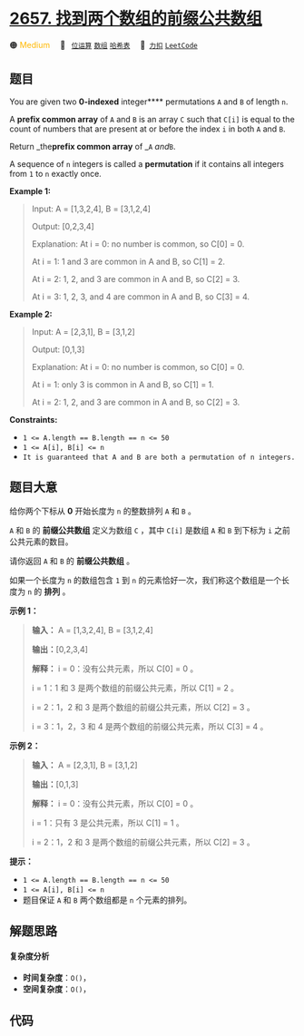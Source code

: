 # [2657. 找到两个数组的前缀公共数组](https://2xiao.github.io/leetcode-js/problem/2657.html)

🟠 <font color=#ffb800>Medium</font>&emsp; 🔖&ensp; [`位运算`](/tag/bit-manipulation.md) [`数组`](/tag/array.md) [`哈希表`](/tag/hash-table.md)&emsp; 🔗&ensp;[`力扣`](https://leetcode.cn/problems/find-the-prefix-common-array-of-two-arrays) [`LeetCode`](https://leetcode.com/problems/find-the-prefix-common-array-of-two-arrays)

## 题目

You are given two **0-indexed** integer**** permutations `A` and `B` of length
`n`.

A **prefix common array** of `A` and `B` is an array `C` such that `C[i]` is
equal to the count of numbers that are present at or before the index `i` in
both `A` and `B`.

Return _the**prefix common array** of _`A` _and_`B`.

A sequence of `n` integers is called a **permutation** if it contains all
integers from `1` to `n` exactly once.



**Example 1:**

> Input: A = [1,3,2,4], B = [3,1,2,4]
> 
> Output: [0,2,3,4]
> 
> Explanation: At i = 0: no number is common, so C[0] = 0.
> 
> At i = 1: 1 and 3 are common in A and B, so C[1] = 2.
> 
> At i = 2: 1, 2, and 3 are common in A and B, so C[2] = 3.
> 
> At i = 3: 1, 2, 3, and 4 are common in A and B, so C[3] = 4.

**Example 2:**

> Input: A = [2,3,1], B = [3,1,2]
> 
> Output: [0,1,3]
> 
> Explanation: At i = 0: no number is common, so C[0] = 0.
> 
> At i = 1: only 3 is common in A and B, so C[1] = 1.
> 
> At i = 2: 1, 2, and 3 are common in A and B, so C[2] = 3.

**Constraints:**

  * `1 <= A.length == B.length == n <= 50`
  * `1 <= A[i], B[i] <= n`
  * `It is guaranteed that A and B are both a permutation of n integers.`


## 题目大意

给你两个下标从 **0**  开始长度为 `n` 的整数排列 `A` 和 `B` 。

`A` 和 `B` 的 **前缀公共数组**  定义为数组 `C` ，其中 `C[i]` 是数组 `A` 和 `B` 到下标为 `i` 之前公共元素的数目。

请你返回 `A` 和 `B` 的 **前缀公共数组**  。

如果一个长度为 `n` 的数组包含 `1` 到 `n` 的元素恰好一次，我们称这个数组是一个长度为 `n` 的 **排列**  。



**示例 1：**

> 
> 
> 
> 
> 
> **输入：** A = [1,3,2,4], B = [3,1,2,4]
> 
> **输出：**[0,2,3,4]
> 
> **解释：** i = 0：没有公共元素，所以 C[0] = 0 。
> 
> i = 1：1 和 3 是两个数组的前缀公共元素，所以 C[1] = 2 。
> 
> i = 2：1，2 和 3 是两个数组的前缀公共元素，所以 C[2] = 3 。
> 
> i = 3：1，2，3 和 4 是两个数组的前缀公共元素，所以 C[3] = 4 。
> 
> 

**示例 2：**

> 
> 
> 
> 
> 
> **输入：** A = [2,3,1], B = [3,1,2]
> 
> **输出：**[0,1,3]
> 
> **解释：** i = 0：没有公共元素，所以 C[0] = 0 。
> 
> i = 1：只有 3 是公共元素，所以 C[1] = 1 。
> 
> i = 2：1，2 和 3 是两个数组的前缀公共元素，所以 C[2] = 3 。
> 
> 



**提示：**

  * `1 <= A.length == B.length == n <= 50`
  * `1 <= A[i], B[i] <= n`
  * 题目保证 `A` 和 `B` 两个数组都是 `n` 个元素的排列。


## 解题思路

#### 复杂度分析

- **时间复杂度**：`O()`，
- **空间复杂度**：`O()`，

## 代码

```javascript

```
